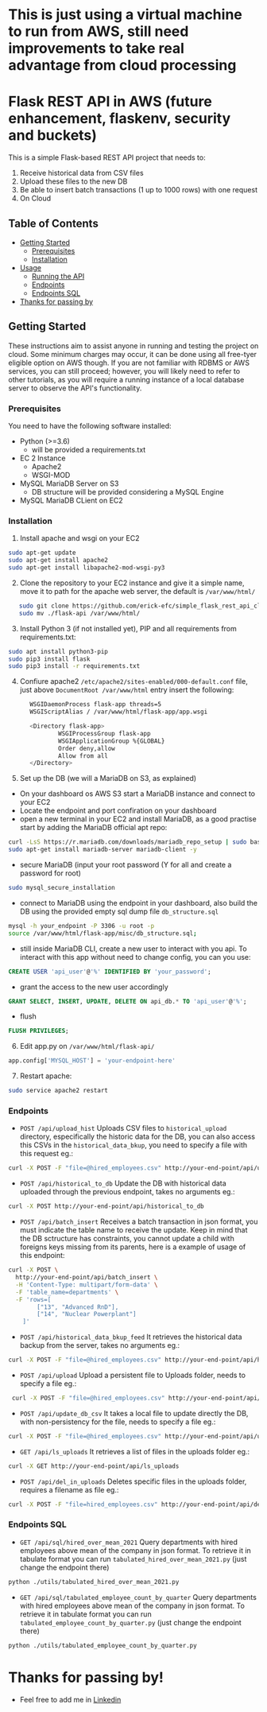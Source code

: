 # This is just using a virtual machine to run from AWS, still need improvements to take real advantage from cloud processing

# Flask REST API in AWS (future enhancement, flaskenv, security and buckets)

This is a simple Flask-based REST API project that needs to:
1.	Receive historical data from CSV files
2.	Upload these files to the new DB
3.	Be able to insert batch transactions (1 up to 1000 rows) with one request
4.  On Cloud

## Table of Contents

- [Getting Started](#getting-started)
  - [Prerequisites](#prerequisites)
  - [Installation](#installation)
- [Usage](#usage)
  - [Running the API](#running-the-api)
  - [Endpoints](#endpoints)
  - [Endpoints SQL](#endpoints-sql)
- [Thanks for passing by](#thanks-for-passing-by)


## Getting Started

These instructions aim to assist anyone in running and testing the project on cloud. Some minimum charges may occur, it can be done using all free-tyer eligible option on AWS though. If you are not familiar with RDBMS or AWS services, you can still proceed; however, you will likely need to refer to other tutorials, as you will require a running instance of a local database server to observe the API's functionality.

### Prerequisites

You need to have the following software installed:

- Python (>=3.6)
  - will be provided a requirements.txt
- EC 2 Instance
  - Apache2
  - WSGI-MOD
- MySQL MariaDB Server on S3
    - DB structure will be provided considering a MySQL Engine
- MySQL MariaDB CLient on EC2

### Installation

1. Install apache and wsgi on your EC2
```bash
sudo apt-get update
sudo apt-get install apache2
sudo apt-get install libapache2-mod-wsgi-py3
```

2. Clone the repository to your EC2 instance and give it a simple name, move it to path for the apache web server, the default is `/var/www/html/`
```bash
   sudo git clone https://github.com/erick-efc/simple_flask_rest_api_cloud flask-api
   sudo mv ./flask-api /var/www/html/
```
3. Install Python 3 (if not installed yet), PIP and all requirements from requirements.txt:
```bash
sudo apt install python3-pip
sudo pip3 install flask
sudo pip3 install -r requirements.txt
```

4. Confiure apache2 `/etc/apache2/sites-enabled/000-default.conf` file, just above `DocumentRoot /var/www/html` entry insert the following:
```bash
      WSGIDaemonProcess flask-app threads=5
      WSGIScriptAlias / /var/www/html/flask-app/app.wsgi

      <Directory flask-app>
              WSGIProcessGroup flask-app
              WSGIApplicationGroup %{GLOBAL}
              Order deny,allow
              Allow from all
      </Directory>
```


5. Set up the DB (we will a MariaDB on S3, as explained)
- On your dashboard os AWS S3 start a MariaDB instance and connect to your EC2
- Locate the endpoint and port confiration on your dashboard
- open a new terminal in your EC2 and install MariaDB, as a good practise start by adding the MariaDB official apt repo:
``` bash
curl -LsS https://r.mariadb.com/downloads/mariadb_repo_setup | sudo bash
sudo apt-get install mariadb-server mariadb-client -y
```
- secure MariaDB (input your root password (Y for all and create a password for root)
```bash
sudo mysql_secure_installation
```
- connect to MariaDB using the endpoint in your dashboard, also build the DB using the provided empty sql dump file `db_structure.sql`
``` bash
mysql -h your_endpoint -P 3306 -u root -p
source /var/www/html/flask-app/misc/db_structure.sql;
```
- still inside MariaDB CLI, create a new user to interact with you api. To interact with this app without need to change config, you can you use:
``` sql
CREATE USER 'api_user'@'%' IDENTIFIED BY 'your_password';
```
- grant the access to the new user accordingly
``` sql
GRANT SELECT, INSERT, UPDATE, DELETE ON api_db.* TO 'api_user'@'%';
```
- flush
``` sql
FLUSH PRIVILEGES;
```
6. Edit app.py on `/var/www/html/flask-api/`
```python
app.config['MYSQL_HOST'] = 'your-endpoint-here'
```
7. Restart apache:
```bash
sudo service apache2 restart
```

### Endpoints

- `POST /api/upload_hist` Uploads CSV files to `historical_upload` directory, especifically the historic data for the DB, you can also access this CSVs in the `historical_data_bkup`, you need to specify a file with this request eg.:
``` bash
curl -X POST -F "file=@hired_employees.csv" http://your-end-point/api/upload_hist
```
- `POST /api/historical_to_db` Update the DB with historical data uploaded through the previous endpoint, takes no arguments eg.:
``` bash
curl -X POST http://your-end-point/api/historical_to_db
```
- `POST /api/batch_insert` Receives a batch transaction in json format, you must indicate the table name to receive the update. Keep in mind that the DB sctructure has constraints, you cannot update a child with foreigns keys missing from its parents, here is a example of usage of this endpoint: 
``` bash
curl -X POST \
  http://your-end-point/api/batch_insert \
  -H 'Content-Type: multipart/form-data' \
  -F 'table_name=departments' \
  -F 'rows=[
        ["13", "Advanced RnD"],
        ["14", "Nuclear Powerplant"]
    ]'
 ```
 - `POST /api/historical_data_bkup_feed` It retrieves the historical data backup from the server, takes no arguments eg.:
 ``` bash
 curl -X POST -F "file=@hired_employees.csv" http://your-end-point/api/historical_data_bkup_feed
 ```
 - `POST /api/upload` Upload a persistent file to Uploads folder, needs to specify a file eg.:
 ``` bash
  curl -X POST -F "file=@hired_employees.csv" http://your-end-point/api/upload
```
- `POST /api/update_db_csv` It takes a local file to update directly the DB, with non-persistency for the file, needs to specify a file eg.:
``` bash
curl -X POST -F "file=@hired_employees.csv" http://your-end-point/api/update_db_csv
```
- `GET /api/ls_uploads` It retrieves a list of files in the uploads folder eg.:
``` bash
curl -X GET http://your-end-point/api/ls_uploads
```
- `POST /api/del_in_uploads` Deletes specific files in the uploads folder, requires a filename as file eg.:
``` bash
curl -X POST -F "file=hired_employees.csv" http://your-end-point/api/del_in_uploads
```
### Endpoints SQL
- `GET /api/sql/hired_over_mean_2021` Query departments with hired employees above mean of the company in json format. To retrieve it in tabulate format you can run `tabulated_hired_over_mean_2021.py` (just change the endpoint there)
``` bash
python ./utils/tabulated_hired_over_mean_2021.py
```
- `GET /api/sql/tabulated_employee_count_by_quarter` Query departments with hired employees above mean of the company in json format. To retrieve it in tabulate format you can run `tabulated_employee_count_by_quarter.py` (just change the endpoint there)
``` bash
python ./utils/tabulated_employee_count_by_quarter.py
```

# Thanks for passing by!
- Feel free to add me in [Linkedin](https://www.linkedin.com/in/-ec-)
